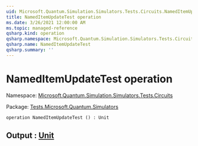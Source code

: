 ```yaml
---
uid: Microsoft.Quantum.Simulation.Simulators.Tests.Circuits.NamedItemUpdateTest
title: NamedItemUpdateTest operation
ms.date: 3/26/2021 12:00:00 AM
ms.topic: managed-reference
qsharp.kind: operation
qsharp.namespace: Microsoft.Quantum.Simulation.Simulators.Tests.Circuits
qsharp.name: NamedItemUpdateTest
qsharp.summary: ''
---
```


# NamedItemUpdateTest operation

Namespace: [Microsoft.Quantum.Simulation.Simulators.Tests.Circuits](xref:Microsoft.Quantum.Simulation.Simulators.Tests.Circuits)

Package: [Tests.Microsoft.Quantum.Simulators](https://nuget.org/packages/Tests.Microsoft.Quantum.Simulators)




```qsharp
operation NamedItemUpdateTest () : Unit
```


## Output : [Unit](xref:microsoft.quantum.lang-ref.unit)

